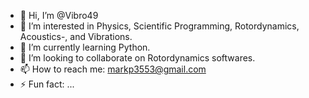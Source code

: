- 👋 Hi, I’m @Vibro49
- 👀 I’m interested in Physics, Scientific Programming, Rotordynamics, Acoustics-, and Vibrations.
- 🌱 I’m currently learning Python.
- 💞️ I’m looking to collaborate on Rotordynamics softwares.
- 📫 How to reach me: markp3553@gmail.com
- ⚡ Fun fact: ...

<!---
Vibro49/Vibro49 is a ✨ special ✨ repository because its `README.md` (this file) appears on your GitHub profile.
You can click the Preview link to take a look at your changes.
--->
